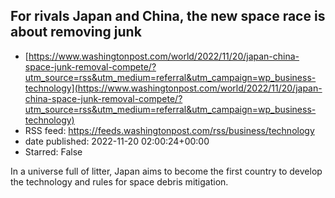 ## For rivals Japan and China, the new space race is about removing junk
 - [https://www.washingtonpost.com/world/2022/11/20/japan-china-space-junk-removal-compete/?utm_source=rss&utm_medium=referral&utm_campaign=wp_business-technology](https://www.washingtonpost.com/world/2022/11/20/japan-china-space-junk-removal-compete/?utm_source=rss&utm_medium=referral&utm_campaign=wp_business-technology)
 - RSS feed: https://feeds.washingtonpost.com/rss/business/technology
 - date published: 2022-11-20 02:00:24+00:00
 - Starred: False

In a universe full of litter, Japan aims to become the first country to develop the technology and rules for space debris mitigation.
